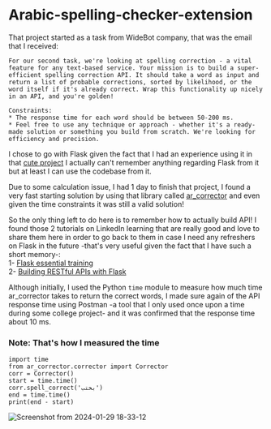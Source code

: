 # Arabic-spelling-checker-extension
That project started as a task from WideBot company, that was the email that I received:

```
For our second task, we're looking at spelling correction - a vital feature for any text-based service. Your mission is to build a super-efficient spelling correction API. It should take a word as input and return a list of probable corrections, sorted by likelihood, or the word itself if it's already correct. Wrap this functionality up nicely in an API, and you're golden!

Constraints:
* The response time for each word should be between 50-200 ms.
* Feel free to use any technique or approach - whether it's a ready-made solution or something you build from scratch. We're looking for efficiency and precision.
```

I chose to go with Flask given the fact that I had an experience using it in that [cute project](https://github.com/Aml-Hassan-Abd-El-hamid/cat-breeds-classification-website) I actually can't remember anything regarding Flask from it but at least I can use the codebase from it.

Due to some calculation issue, I had 1 day to finish that project, I found a very fast starting solution by using that library called [ar_corrector](https://github.com/basselkassem/ar_corrector) and even given the time constraints it was still a valid solution!

So the only thing left to do here is to remember how to actually build API! I found those 2 tutorials on LinkedIn learning that are really good and love to share them here in order to go back to them in case I need any refreshers on Flask in the future -that's very useful given the fact that I have such a short memory-:<br>
1- [Flask essential training](https://www.linkedin.com/learning/flask-essential-training)<br>
2- [Building RESTful APIs with Flask](https://www.linkedin.com/learning/building-restful-apis-with-flask)

Although initially, I used the Python `time` module to measure how much time ar_corrector takes to return the correct words, I made sure again of the API response time using Postman -a tool that I only used once upon a time during some college project- and it was confirmed that the response time about 10 ms.

### Note: That's how I measured the time
```
import time
from ar_corrector.corrector import Corrector
corr = Corrector()
start = time.time()
corr.spell_correct('بختب')
end = time.time()
print(end - start)
```
![Screenshot from 2024-01-29 18-33-12](https://github.com/Aml-Hassan-Abd-El-hamid/Arabic-spelling-checker-extension/assets/66205928/accd9ab1-e3ec-44c2-a0fb-ffb5152e4580)
